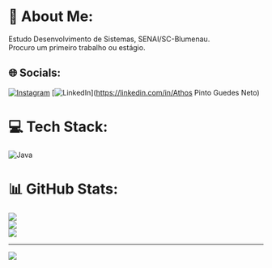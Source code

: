 # 💫 About Me:
Estudo Desenvolvimento de Sistemas, SENAI/SC-Blumenau.<br>Procuro um primeiro trabalho ou estágio.


## 🌐 Socials:
[![Instagram](https://img.shields.io/badge/Instagram-%23E4405F.svg?logo=Instagram&logoColor=white)](https://instagram.com/athos_guedes) [![LinkedIn](https://img.shields.io/badge/LinkedIn-%230077B5.svg?logo=linkedin&logoColor=white)](https://linkedin.com/in/Athos Pinto Guedes Neto) 

# 💻 Tech Stack:
![Java](https://img.shields.io/badge/java-%23ED8B00.svg?style=for-the-badge&logo=java&logoColor=white)
# 📊 GitHub Stats:
![](https://github-readme-stats.vercel.app/api?username=AthosGuedes&theme=prussian&hide_border=false&include_all_commits=false&count_private=false)<br/>
![](https://github-readme-streak-stats.herokuapp.com/?user=AthosGuedes&theme=prussian&hide_border=false)<br/>
![](https://github-readme-stats.vercel.app/api/top-langs/?username=AthosGuedes&theme=prussian&hide_border=false&include_all_commits=false&count_private=false&layout=compact)

---
[![](https://visitcount.itsvg.in/api?id=AthosGuedes&icon=1&color=0)](https://visitcount.itsvg.in)

<!-- Proudly created with GPRM ( https://gprm.itsvg.in ) -->